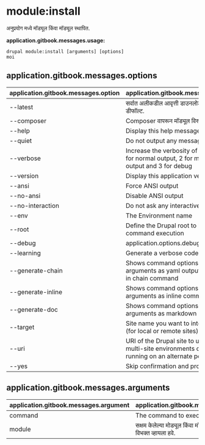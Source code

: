 # module:install
अनुप्रयोग मध्ये मॉड्यूल किंवा मॉड्यूल स्थापित.

**application.gitbook.messages.usage:**
```
drupal module:install [arguments] [options]
moi
```

## application.gitbook.messages.options
application.gitbook.messages.option | application.gitbook.messages.details
-------|-------------
--latest | सर्वात अलीकडील आवृत्ती डाउनलोड करण्यासाठी डीफॉल्ट.
--composer | Composer वापरून मॉड्यूल विस्थापित करते.
--help | Display this help message
--quiet | Do not output any message
--verbose | Increase the verbosity of messages: 1 for normal output, 2 for more verbose output and 3 for debug
--version | Display this application version
--ansi | Force ANSI output
--no-ansi | Disable ANSI output
--no-interaction | Do not ask any interactive question
--env | The Environment name
--root | Define the Drupal root to be used in command execution
--debug | application.options.debug
--learning | Generate a verbose code output
--generate-chain | Shows command options and arguments as yaml output to be used in chain command
--generate-inline | Shows command options and arguments as inline command
--generate-doc | Shows command options and arguments as markdown
--target | Site name you want to interact with (for local or remote sites)
--uri | URI of the Drupal site to use (for multi-site environments or when running on an alternate port)
--yes | Skip confirmation and proceed

## application.gitbook.messages.arguments
application.gitbook.messages.argument | application.gitbook.messages.details
---------|-------------
command | The command to execute
module | सक्षम केलेल्या मोड्यूल किंवा मॉड्यूल्सना स्पेसद्वारे विभक्त व्हायला हवे.
